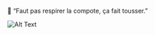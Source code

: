 🍎 “Faut pas respirer la compote, ça fait tousser.”

![Alt Text](https://media.giphy.com/media/AhjXalGPAfJg4/giphy.gif)

